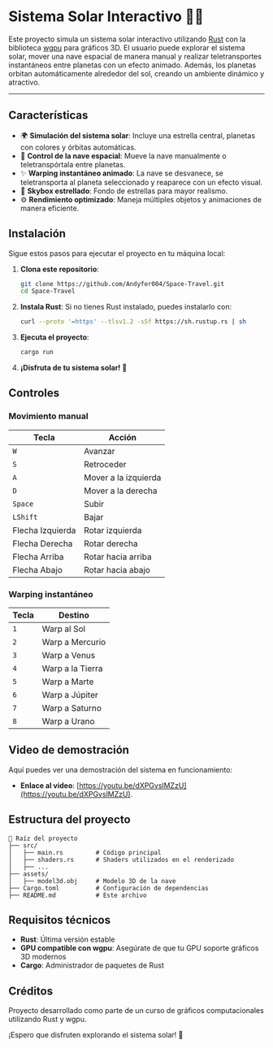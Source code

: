 # Sistema Solar Interactivo 🌌🚀

Este proyecto simula un sistema solar interactivo utilizando [Rust](https://www.rust-lang.org/) con la biblioteca [wgpu](https://github.com/gfx-rs/wgpu) para gráficos 3D. El usuario puede explorar el sistema solar, mover una nave espacial de manera manual y realizar teletransportes instantáneos entre planetas con un efecto animado. Además, los planetas orbitan automáticamente alrededor del sol, creando un ambiente dinámico y atractivo.

---

## Características

- 🌍 **Simulación del sistema solar**: Incluye una estrella central, planetas con colores y órbitas automáticas.
- 🚀 **Control de la nave espacial**: Mueve la nave manualmente o teletranspórtala entre planetas.
- ✨ **Warping instantáneo animado**: La nave se desvanece, se teletransporta al planeta seleccionado y reaparece con un efecto visual.
- 🌌 **Skybox estrellado**: Fondo de estrellas para mayor realismo.
- ⚙️ **Rendimiento optimizado**: Maneja múltiples objetos y animaciones de manera eficiente.

## Instalación

Sigue estos pasos para ejecutar el proyecto en tu máquina local:

1. **Clona este repositorio**:
   ```bash
   git clone https://github.com/Andyfer004/Space-Travel.git
   cd Space-Travel
   ```

2. **Instala Rust**:
   Si no tienes Rust instalado, puedes instalarlo con:
   ```bash
   curl --proto '=https' --tlsv1.2 -sSf https://sh.rustup.rs | sh
   ```

3. **Ejecuta el proyecto**:
   ```bash
   cargo run
   ```

4. **¡Disfruta de tu sistema solar! 🌌**

## Controles

### Movimiento manual

| Tecla | Acción |
|-------|--------|
| `W` | Avanzar |
| `S` | Retroceder |
| `A` | Mover a la izquierda |
| `D` | Mover a la derecha |
| `Space` | Subir |
| `LShift` | Bajar |
| Flecha Izquierda | Rotar izquierda |
| Flecha Derecha | Rotar derecha |
| Flecha Arriba | Rotar hacia arriba |
| Flecha Abajo | Rotar hacia abajo |

### Warping instantáneo

| Tecla | Destino |
|-------|---------|
| `1` | Warp al Sol |
| `2` | Warp a Mercurio |
| `3` | Warp a Venus |
| `4` | Warp a la Tierra |
| `5` | Warp a Marte |
| `6` | Warp a Júpiter |
| `7` | Warp a Saturno |
| `8` | Warp a Urano |

## Video de demostración

Aquí puedes ver una demostración del sistema en funcionamiento:

   - **Enlace al video**: [https://youtu.be/dXPGvslMZzU](https://youtu.be/dXPGvslMZzU).

## Estructura del proyecto

```
📁 Raíz del proyecto
├── src/
│   ├── main.rs         # Código principal
│   ├── shaders.rs      # Shaders utilizados en el renderizado
│   ├── ...
├── assets/
│   ├── model3d.obj     # Modelo 3D de la nave
├── Cargo.toml          # Configuración de dependencias
├── README.md           # Este archivo
```

## Requisitos técnicos

* **Rust**: Última versión estable
* **GPU compatible con wgpu**: Asegúrate de que tu GPU soporte gráficos 3D modernos
* **Cargo**: Administrador de paquetes de Rust

## Créditos

Proyecto desarrollado como parte de un curso de gráficos computacionales utilizando Rust y wgpu.

¡Espero que disfruten explorando el sistema solar! 🌠
